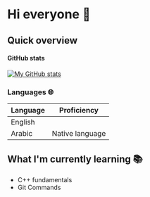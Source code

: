 # Hi everyone :wave:



## Quick overview


#### GitHub stats
<a href="https://github.com/anuraghazra/github-readme-stats">
  <img align="center" src="https://github-readme-stats.vercel.app/api?username=yaheam&show_icons=true&count_private=true&line_height=27&include_all_commits=true" alt="My GitHub stats" />
</a>




<!--### What I do

I do Open Source. In fact, I do Open Source so much, that 95% of my work on
GitHub is free and open to everyone. I am really passionate about doing web
development, it is in my opinion the best combination of logical programming and
(sometimes) beautiful design.-->

<!-- TODO: Change later -->
<!--## My skills 📜 -->
<!--consider adding this later:
badges for the programming languges you learned and tool and frameworks you use-->

### Languages 🌐

| Language      | Proficiency      |
| ------------- | ---------------- |
| English       |                  |
| Arabic        | Native language  |

## What I'm currently learning 📚

- C++ fundamentals 
- Git Commands
